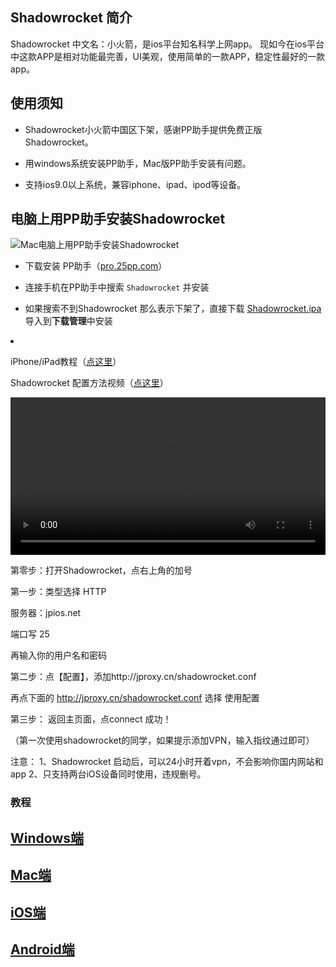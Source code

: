 
<span id="menu_index_1" name="menu_index_1"></span><h2>Shadowrocket 简介</h2>
<p>Shadowrocket 中文名：小火箭，是ios平台知名科学上网app。 现如今在ios平台中这款APP是相对功能最完善，UI美观，使用简单的一款APP，稳定性最好的一款app。</p>
<!--more-->
<span id="menu_index_2" name="menu_index_2"></span><h2>使用须知</h2>
<ul>
<li><p>Shadowrocket小火箭中国区下架，感谢PP助手提供免费正版Shadowrocket。</p></li>
<li><p>用windows系统安装PP助手，Mac版PP助手安装有问题。</p></li>
<li><p>支持ios9.0以上系统，兼容iphone、ipad、ipod等设备。</p></li>
</ul>
<span id="menu_index_3" name="menu_index_3"></span><h2>电脑上用PP助手安装Shadowrocket</h2>
<p><img src="https://ooo.0o0.ooo/2017/07/29/597c85b9d2a56.png" alt="Mac电脑上用PP助手安装Shadowrocket"></p>
<ul>
<li><p>下载安装 PP助手（<a href="https://pro.25pp.com/pp_win_iosandroid">pro.25pp.com</a>）</p></li>
<li><p>连接手机在PP助手中搜索 <code>Shadowrocket</code> 并安装</p></li>
<li><p>如果搜索不到Shadowrocket 那么表示下架了，直接下载 <a href="https://dn-shimo-attachment.qbox.me/nF8GwQhW13M8HBmb/Shadowrocket-2.1.10-PP.ipa">Shadowrocket.ipa</a> 导入到<strong>下载管理</strong>中安装</p></li>
</ul>
<li><p>iPhone/iPad教程（<a href="http://yunchangcheng.net/ios">点这里</a>）</p><p>Shadowrocket 配置方法视频（<a href="https://dn-shimo-attachment.qbox.me/KmZQ5tk32XEHowdp/Shadowrocket-phone.mp4">点这里</a>）</p></li>

<video class="video" controls="controls" playsinline="" webkit-playsinline="" src="https://dn-shimo-attachment.qbox.me/KmZQ5tk32XEHowdp/Shadowrocket-phone.mp4" width="100%"></video>



第零步：打开Shadowrocket，点右上角的加号

第一步：类型选择 HTTP

服务器：jpios.net

端口写 25

再输入你的用户名和密码

第二步：点【配置】，添加http://jproxy.cn/shadowrocket.conf

再点下面的 http://jproxy.cn/shadowrocket.conf 选择 使用配置

第三步： 返回主页面，点connect 成功！

（第一次使用shadowrocket的同学，如果提示添加VPN，输入指纹通过即可）

注意：
1、Shadowrocket 启动后，可以24小时开着vpn，不会影响你国内网站和app
2、只支持两台iOS设备同时使用，违规删号。


### 教程

## [Windows端](https://j-proxy.github.io/windows)
## [Mac端](https://j-proxy.github.io/mac)
## [iOS端](https://j-proxy.github.io/ios)
## [Android端](https://j-proxy.github.io/android)
